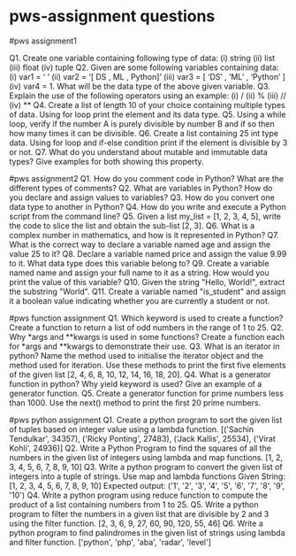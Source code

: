 # pws-assignment questions


#pws assignment1

Q1. Create one variable containing following type of data:
    (i) string
     (ii) list
     (iii) float
     (iv) tuple
Q2. Given are some following variables containing data:
    (i) var1 = ‘ ‘
    (ii) var2 = ‘[ DS , ML , Python]’
    (iii) var3 = [ ‘DS’ , ’ML’ , ‘Python’ ]
    (iv) var4 = 1.
What will be the data type of the above given variable.
Q3. Explain the use of the following operators using an example:
        (i) /
        (ii) %
        (iii) //
        (iv) **
Q4. Create a list of length 10 of your choice containing multiple types of data. Using for loop print the
element and its data type.
Q5. Using a while loop, verify if the number A is purely divisible by number B and if so then how many
times it can be divisible.
Q6. Create a list containing 25 int type data. Using for loop and if-else condition print if the element is
divisible by 3 or not.
Q7. What do you understand about mutable and immutable data types? Give examples for both showing
this property.

#pws assignment2
Q1. How do you comment code in Python? What are the different types of comments?
Q2. What are variables in Python? How do you declare and assign values to variables?
Q3. How do you convert one data type to another in Python?
Q4. How do you write and execute a Python script from the command line?
Q5. Given a list my_list = [1, 2, 3, 4, 5], write the code to slice the list and obtain the sub-list [2, 3].
Q6. What is a complex number in mathematics, and how is it represented in Python?
Q7. What is the correct way to declare a variable named age and assign the value 25 to it?
Q8. Declare a variable named price and assign the value 9.99 to it. What data type does this variable
belong to?
Q9. Create a variable named name and assign your full name to it as a string. How would you print the
value of this variable?
Q10. Given the string "Hello, World!", extract the substring "World".
Q11. Create a variable named "is_student" and assign it a boolean value indicating whether you are
currently a student or not.



#pws function assignment
Q1. Which keyword is used to create a function? Create a function to return a list of odd numbers in the
range of 1 to 25.
Q2. Why *args and **kwargs is used in some functions? Create a function each for *args and **kwargs to
demonstrate their use.
Q3. What is an iterator in python? Name the method used to initialise the iterator object and the method
used for iteration. Use these methods to print the first five elements of the given list [2, 4, 6, 8, 10, 12, 14, 16,
18, 20].
Q4. What is a generator function in python? Why yield keyword is used? Give an example of a generator
function.
Q5. Create a generator function for prime numbers less than 1000. Use the next() method to print the
first 20 prime numbers.


#pws python assignment
Q1. Create a python program to sort the given list of tuples based on integer value using a
lambda function.
[('Sachin Tendulkar', 34357), ('Ricky Ponting', 27483), ('Jack Kallis', 25534), ('Virat Kohli', 24936)]
Q2. Write a Python Program to find the squares of all the numbers in the given list of integers using
lambda and map functions.
[1, 2, 3, 4, 5, 6, 7, 8, 9, 10]
Q3. Write a python program to convert the given list of integers into a tuple of strings. Use map and
lambda functions
Given String: [1, 2, 3, 4, 5, 6, 7, 8, 9, 10]
Expected output: ('1', '2', '3', '4', '5', '6', '7', '8', '9', '10')
Q4. Write a python program using reduce function to compute the product of a list containing numbers
from 1 to 25.
Q5. Write a python program to filter the numbers in a given list that are divisible by 2 and 3 using the
filter function.
[2, 3, 6, 9, 27, 60, 90, 120, 55, 46]
Q6. Write a python program to find palindromes in the given list of strings using lambda and filter
function.
['python', 'php', 'aba', 'radar', 'level']
